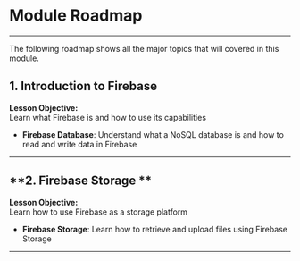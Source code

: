 # Module Roadmap

---

The following roadmap shows all the major topics that will covered in this module.

## **1. Introduction to Firebase**
**Lesson Objective:**  
Learn what Firebase is and how to use its capabilities 

- **Firebase Database**: Understand what a NoSQL database is and how to read and write data in Firebase 

---

## **2. Firebase Storage **
**Lesson Objective:**  
Learn how to use Firebase as a storage platform

- **Firebase Storage**: Learn how to retrieve and upload files using Firebase Storage

---